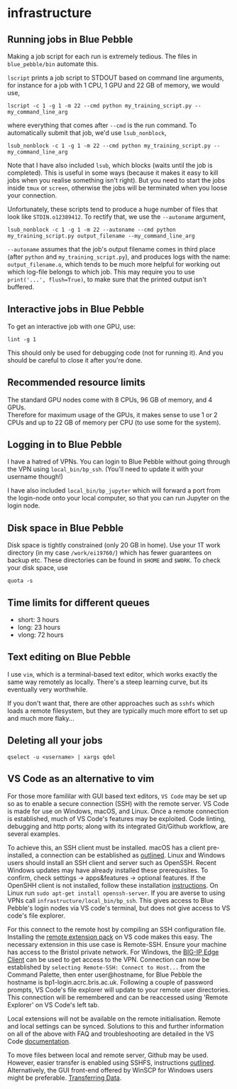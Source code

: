 # infrastructure

Running jobs in Blue Pebble
---------------

Making a job script for each run is extremely tedious.  The files in `blue_pebble/bin` automate this.

`lscript` prints a job script to STDOUT based on command line arguments, for instance for a job with 1 CPU, 1 GPU and 22 GB of memory, we would use,
```
lscript -c 1 -g 1 -m 22 --cmd python my_training_script.py --my_command_line_arg
```
where everything that comes after `--cmd` is the run command.
To automatically submit that job, we'd use `lsub_nonblock`,
```
lsub_nonblock -c 1 -g 1 -m 22 --cmd python my_training_script.py --my_command_line_arg
```
Note that I have also included `lsub`, which blocks (waits until the job is completed).  This is useful in some ways (because it makes it easy to kill jobs when you realise something isn't right).  But you need to start the jobs inside `tmux` or `screen`, otherwise the jobs will be terminated when you loose your connection.

Unfortunately, these scripts tend to produce a huge number of files that look like `STDIN.o12389412`.  To rectify that, we use the `--autoname` argument,
```
lsub_nonblock -c 1 -g 1 -m 22 --autoname --cmd python my_training_script.py output_filename --my_command_line_arg
```
`--autoname` assumes that the job's output filename comes in third place (after `python` and `my_training_script.py`), 
and produces logs with the name: `output_filename.o`, which tends to be much more helpful for working out which log-file
belongs to which job.  This may require you to use `print('...', flush=True)`, to make sure that the printed output isn't buffered.

Interactive jobs in Blue Pebble
---------------
To get an interactive job with one GPU, use:
```
lint -g 1
```
This should only be used for debugging code (not for running it).  And you should be careful to close it after you're done.

Recommended resource limits
----------
The standard GPU nodes come with 8 CPUs, 96 GB of memory, and 4 GPUs.  
Therefore for maximum usage of the GPUs, it makes sense to use 1 or 2 CPUs and up to 22 GB of memory per CPU (to use some for the system).

Logging in to Blue Pebble
-------
I have a hatred of VPNs.  You can login to Blue Pebble without going through the VPN using `local_bin/bp_ssh`. (You'll need to update it with your username though!)

I have also included `local_bin/bp_jupyter` which will forward a port from the login-node onto your local computer, so that you can run Jupyter on the login node.

Disk space in Blue Pebble
--------
Disk space is tightly constrained (only 20 GB in home).  Use your 1T work directory (in my case `/work/ei19760/`) which has fewer guarantees on backup etc.  These directories can be found in `$HOME` and `$WORK`.  To check your disk space, use
```
quota -s
```

Time limits for different queues
----
* short: 3 hours
* long: 23 hours
* vlong: 72 hours

Text editing on Blue Pebble
----
I use `vim`, which is a terminal-based text editor, which works exactly the same way remotely as locally.  There's a steep learning curve, but its eventually very worthwhile.

If you don't want that, there are other approaches such as `sshfs` which loads a remote filesystem, but they are typically much more effort to set up and much more flaky...

Deleting all your jobs
---------
```
qselect -u <username> | xargs qdel
```
VS Code as an alternative to vim
--------
For those more famililar with GUI based text editors, `VS Code` may be set up so as to enable a secure connection (SSH) with the remote server. VS Code is made for use on Windows, macOS, and Linux. Once a remote connection is established, much of VS Code's features may be exploited. Code linting, debugging and http ports; along with its integrated Git/Github workflow, are several examples. 

To achieve this, an SSH client must be installed. macOS has a client pre-installed, a connection can be established as [outlined](https://support.apple.com/en-gb/guide/mac-help/mchlp1066/mac). Linux and Windows users should install an SSH client and server such as OpenSSH. Recent Windows updates may have already installed these prerequisites. To confirm, check settings -> apps&features -> optional features. If the OpenSHH client is not installed, follow these installation [instructions](https://docs.microsoft.com/en-gb/windows-server/administration/openssh/openssh_install_firstuse). On Linux run `sudo apt-get install openssh-server`. If you are averse to using VPNs call `infrastructure/local_bin/bp_ssh`. This gives access to Blue Pebble's login nodes via VS code's terminal, but does not give access to VS code's file explorer.

For this connect to the remote host by compiling an SSH configuration file. Installing the [remote extension pack](https://marketplace.visualstudio.com/items?itemName=ms-vscode-remote.vscode-remote-extensionpack) on VS code makes this easy. The necessary extension in this use case is Remote-SSH. Ensure your machine has access to the Bristol private network. For Windows, the [BIG-IP Edge Client](https://uob.sharepoint.com/sites/itservices/SitePages/vpn-connect.aspx) can be used to get access to the VPN. Connection can now be established by `selecting Remote-SSH: Connect to Host...` from the Command Palette, then enter user@hostname, for Blue Pebble the hostname is bp1-login.acrc.bris.ac.uk. Following a couple of password prompts, VS Code's file explorer will update to your remote user directories. This connection will be remembered and can be reaccessed using 'Remote Explorer' on VS Code's left tab.

Local extensions will not be available on the remote initialisation. Remote and local settings can be synced. Solutions to this and further information on all of the above with FAQ and troubleshooting are detailed in the VS Code [documentation](https://code.visualstudio.com/docs/remote/ssh).

To move files between local and remote server, Github may be used. However, easier transfer is enabled using SSHFS, instructions [outlined](https://code.visualstudio.com/docs/remote/troubleshooting#_using-sshfs-to-access-files-on-your-remote-host). Alternatively, the GUI front-end offered by WinSCP for Windows users might be preferable. [Transferring Data](https://www.acrc.bris.ac.uk/protected/hpc-docs/transferring_data/index.html).

